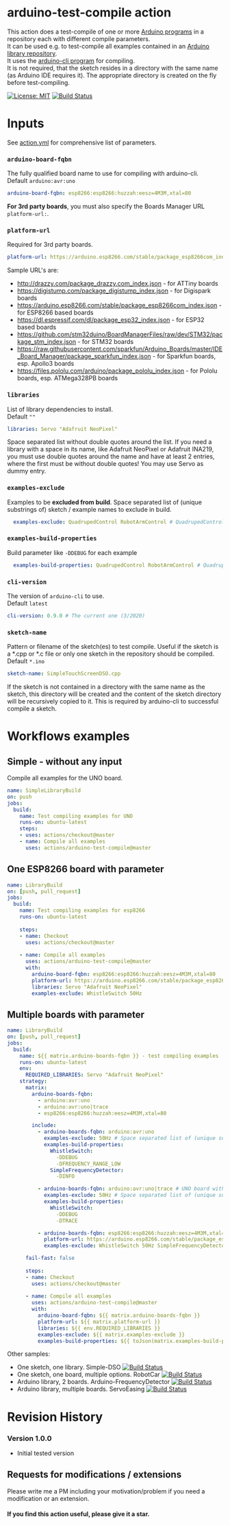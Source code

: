 # arduino-test-compile action

This action does a test-compile of one or more [Arduino programs](https://github.com/ArminJo/Arduino-Simple-DSO/actions) in a repository each with different compile parameters.<br/>
It can be used e.g. to test-compile all examples contained in an [Arduino library repository](https://github.com/ArminJo/NeoPatterns/actions).<br/>
It uses the [arduino-cli program](https://github.com/arduino/arduino-cli) for compiling.<br/>
It is not required, that the sketch resides in a directory with the same name (as Arduino IDE requires it). The appropriate directory is created on the fly before test-compiling.

[![License: MIT](https://img.shields.io/badge/License-MIT-blue.svg)](https://spdx.org/licenses/MIT.html)
[![Build Status](https://github.com/ArminJo/Github-Actions/workflows/arduino-test-compile-Test/badge.svg)](https://github.com/ArminJo/Github-Actions/actions)

# Inputs
See [action.yml](https://github.com/ArminJo/arduino-test-compile/blob/master/action.yml) for comprehensive list of parameters.

### `arduino-board-fqbn`
The fully qualified board name to use for compiling with arduino-cli.<br/>
Default `arduino:avr:uno`

```yaml
arduino-board-fqbn: esp8266:esp8266:huzzah:eesz=4M3M,xtal=80
```
**For 3rd party boards**, you must also specify the Boards Manager URL `platform-url:`.

### `platform-url`
Required for 3rd party boards.

```yaml
platform-url: https://arduino.esp8266.com/stable/package_esp8266com_index.json
```

Sample URL's are:
- http://drazzy.com/package_drazzy.com_index.json - for ATTiny boards
- https://digistump.com/package_digistump_index.json - for Digispark boards
- https://arduino.esp8266.com/stable/package_esp8266com_index.json - for ESP8266 based boards
- https://dl.espressif.com/dl/package_esp32_index.json - for ESP32 based boards
- https://github.com/stm32duino/BoardManagerFiles/raw/dev/STM32/package_stm_index.json - for STM32 boards
- https://raw.githubusercontent.com/sparkfun/Arduino_Boards/master/IDE_Board_Manager/package_sparkfun_index.json - for Sparkfun boards, esp. Apollo3 boards
- https://files.pololu.com/arduino/package_pololu_index.json - for Pololu boards, esp. ATMega328PB boards


### `libraries`
List of library dependencies to install.<br/>
Default `""`

```yaml
libraries: Servo "Adafruit NeoPixel"
```

Space separated list without double quotes around the list. If you need a library with a space in its name, like Adafruit NeoPixel or Adafruit INA219, you must use double quotes around the name and have at least 2 entries, where the first must be without double quotes! You may use Servo as dummy entry.


### `examples-exclude`
Examples to be **excluded from build**. Space separated list of (unique substrings of) sketch / example names to exclude in build.

```yaml
  examples-exclude: QuadrupedControl RobotArmControl # QuadrupedControl and RobotArmControl because of missing EEprom
```

### `examples-build-properties`
Build parameter like `-DDEBUG` for each example

```yaml
  examples-build-properties: QuadrupedControl RobotArmControl # QuadrupedControl and RobotArmControl because of missing EEprom
```

### `cli-version`
The version of `arduino-cli` to use.<br/>
Default `latest`

```yaml
cli-version: 0.9.0 # The current one (3/2020)
```

### `sketch-name`
Pattern or filename of the sketch(es) to test compile. Useful if the sketch is a *.cpp or *.c file or only one sketch in the repository should be compiled.<br/>
Default `*.ino`

```yaml
sketch-name: SimpleTouchScreenDSO.cpp
```
If the sketch is not contained in a directory with the same name as the sketch, this directory will be created and the content of the sketch directory will be recursively copied to it. This is required by arduino-cli to successful compile a sketch.


# Workflows examples
## Simple - without any input
Compile all examples for the UNO board.

```yaml
name: SimpleLibraryBuild
on: push
jobs:
  build:
    name: Test compiling examples for UNO
    runs-on: ubuntu-latest
    steps:
    - uses: actions/checkout@master
    - name: Compile all examples
      uses: actions/arduino-test-compile@master
```

## One ESP8266 board with parameter
```yaml
name: LibraryBuild
on: [push, pull_request]
jobs:
  build:
    name: Test compiling examples for esp8266
    runs-on: ubuntu-latest
    
    steps:
    - name: Checkout
      uses: actions/checkout@master
      
    - name: Compile all examples
      uses: actions/arduino-test-compile@master
      with:
        arduino-board-fqbn: esp8266:esp8266:huzzah:eesz=4M3M,xtal=80
        platform-url: https://arduino.esp8266.com/stable/package_esp8266com_index.json
        libraries: Servo "Adafruit NeoPixel"
        examples-exclude: WhistleSwitch 50Hz
```

## Multiple boards with parameter
```yaml
name: LibraryBuild
on: [push, pull_request]
jobs:
  build:
    name: ${{ matrix.arduino-boards-fqbn }} - test compiling examples
    runs-on: ubuntu-latest
    env:
      REQUIRED_LIBRARIES: Servo "Adafruit NeoPixel"
    strategy:
      matrix:
        arduino-boards-fqbn:
          - arduino:avr:uno
          - arduino:avr:uno|trace
          - esp8266:esp8266:huzzah:eesz=4M3M,xtal=80

        include:
          - arduino-boards-fqbn: arduino:avr:uno
            examples-exclude: 50Hz # Space separated list of (unique substrings of) example names to exclude in build
            examples-build-properties:
              WhistleSwitch:
                -DDEBUG
                -DFREQUENCY_RANGE_LOW
              SimpleFrequencyDetector:
                -DINFO

          - arduino-boards-fqbn: arduino:avr:uno|trace # UNO board with different build properties
            examples-exclude: 50Hz # Space separated list of (unique substrings of) example names to exclude in build
            examples-build-properties:
              WhistleSwitch:
                -DDEBUG
                -DTRACE

          - arduino-boards-fqbn: esp8266:esp8266:huzzah:eesz=4M3M,xtal=80
            platform-url: https://arduino.esp8266.com/stable/package_esp8266com_index.json
            examples-exclude: WhistleSwitch 50Hz SimpleFrequencyDetector          

      fail-fast: false
                
      steps:
      - name: Checkout
        uses: actions/checkout@master
      
      - name: Compile all examples
        uses: actions/arduino-test-compile@master
        with:
          arduino-board-fqbn: ${{ matrix.arduino-boards-fqbn }}
          platform-url: ${{ matrix.platform-url }}
          libraries: ${{ env.REQUIRED_LIBRARIES }}
          examples-exclude: ${{ matrix.examples-exclude }}
          examples-build-properties: ${{ toJson(matrix.examples-build-properties) }}
```
Other samples:
- One sketch, one library. Simple-DSO [![Build Status](https://github.com/ArminJo/Arduino-Simple-DSO/workflows/TestCompile/badge.svg)](https://github.com/ArminJo/Arduino-Simple-DSO/blob/master/.github/workflows/TestCompile.yml)
- One sketch, one board, multiple options. RobotCar [![Build Status](https://github.com/ArminJo/Arduino-RobotCar/workflows/TestCompile/badge.svg)](https://github.com/ArminJo/Arduino-RobotCar/blob/master/.github/workflows/TestCompile.yml)
- Arduino library, 2 boards. Arduino-FrequencyDetector [![Build Status](https://github.com/ArminJo/Arduino-FrequencyDetector/workflows/LibraryBuild/badge.svg)](https://github.com/ArminJo/Arduino-FrequencyDetector/blob/master/.github/workflows/LibraryBuildWithAction.yml)
- Arduino library, multiple boards. ServoEasing [![Build Status](https://github.com/ArminJo/ServoEasing/workflows/LibraryBuild/badge.svg)](https://github.com/ArminJo/ServoEasing/blob/master/.github/workflows/LibraryBuild.yml)

# Revision History
### Version 1.0.0
- Initial tested version

## Requests for modifications / extensions
Please write me a PM including your motivation/problem if you need a modification or an extension.

#### If you find this action useful, please give it a star.
